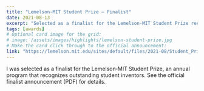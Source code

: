 ```yaml
---
title: "Lemelson‑MIT Student Prize — Finalist"
date: 2021-08-13
excerpt: "Selected as a finalist for the Lemelson‑MIT Student Prize recognizing inventive student achievements."
tags: [awards]
# Optional card image for the grid:
# image: /assets/images/highlights/lemelson-student-prize.jpg
# Make the card click through to the official announcement:
link: "https://lemelson.mit.edu/sites/default/files/2021-08/Student_Prize_Finalists_8_13_21.pdf"
---
```


I was selected as a finalist for the Lemelson‑MIT Student Prize, an annual program that recognizes outstanding student inventors. See the official finalist announcement (PDF) for details.
